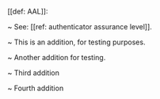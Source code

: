 [[def: AAL]]:

~ See: [[ref: authenticator assurance level]].

~ This is an addition, for testing purposes.

~ Another addition for testing.

~ Third addition

~ Fourth addition
